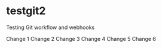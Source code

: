 testgit2
========

Testing Git workflow and webhooks

Change 1
Change 2
Change 3
Change 4
Change 5
Change 6